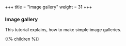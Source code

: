 +++
title = "Image gallery"
weight = 31
+++

### Image gallery

This tutorial explains, how to make simple image galleries.

{{% children  %}}

